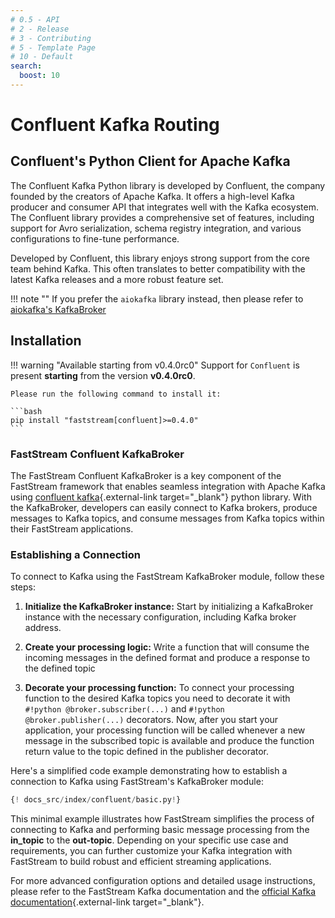 ```yaml
---
# 0.5 - API
# 2 - Release
# 3 - Contributing
# 5 - Template Page
# 10 - Default
search:
  boost: 10
---
```


# Confluent Kafka Routing

## Confluent's Python Client for Apache Kafka

The Confluent Kafka Python library is developed by Confluent, the company founded by the creators of Apache Kafka. It offers a high-level Kafka producer and consumer API that integrates well with the Kafka ecosystem. The Confluent library provides a comprehensive set of features, including support for Avro serialization, schema registry integration, and various configurations to fine-tune performance.

Developed by Confluent, this library enjoys strong support from the core team behind Kafka. This often translates to better compatibility with the latest Kafka releases and a more robust feature set.

!!! note ""
    If you prefer the `aiokafka` library instead, then please refer to [aiokafka's KafkaBroker](../kafka/index.md)

## Installation

!!! warning "Available starting from v0.4.0rc0"
    Support for `Confluent` is present **starting** from the version **v0.4.0rc0**.

    Please run the following command to install it:

    ```bash
    pip install "faststream[confluent]>=0.4.0"
    ```

### FastStream Confluent KafkaBroker

The FastStream Confluent KafkaBroker is a key component of the FastStream framework that enables seamless integration with Apache Kafka using [confluent kafka](https://github.com/confluentinc/confluent-kafka-python){.external-link target="_blank"} python library. With the KafkaBroker, developers can easily connect to Kafka brokers, produce messages to Kafka topics, and consume messages from Kafka topics within their FastStream applications.

### Establishing a Connection

To connect to Kafka using the FastStream KafkaBroker module, follow these steps:

1. **Initialize the KafkaBroker instance:** Start by initializing a KafkaBroker instance with the necessary configuration, including Kafka broker address.

2. **Create your processing logic:** Write a function that will consume the incoming messages in the defined format and produce a response to the defined topic

3. **Decorate your processing function:** To connect your processing function to the desired Kafka topics you need to decorate it with `#!python @broker.subscriber(...)` and `#!python @broker.publisher(...)` decorators. Now, after you start your application, your processing function will be called whenever a new message in the subscribed topic is available and produce the function return value to the topic defined in the publisher decorator.

Here's a simplified code example demonstrating how to establish a connection to Kafka using FastStream's KafkaBroker module:

```python linenums="1"
{! docs_src/index/confluent/basic.py!}
```

This minimal example illustrates how FastStream simplifies the process of connecting to Kafka and performing basic message processing from the **in_topic** to the **out-topic**. Depending on your specific use case and requirements, you can further customize your Kafka integration with FastStream to build robust and efficient streaming applications.

For more advanced configuration options and detailed usage instructions, please refer to the FastStream Kafka documentation and the [official Kafka documentation](https://kafka.apache.org/){.external-link target="_blank"}.
